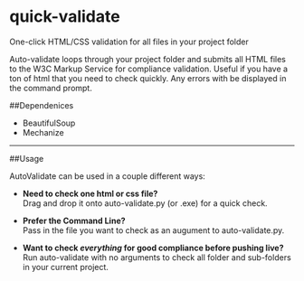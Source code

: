 quick-validate
=============

One-click HTML/CSS validation for all files in your project folder

Auto-validate loops through your project folder and submits all HTML files to 
the W3C Markup Service for compliance validation. Useful if you have a ton of 
html that you need to check quickly. Any errors with be displayed in the command 
prompt.


##Dependenices  

* BeautifulSoup 
* Mechanize

------------------------------------------------------  

##Usage

AutoValidate can be used in a couple different ways:

- **Need to check one html or css file?**  
Drag and drop it onto auto-validate.py (or .exe) for a quick check.  

- **Prefer the Command Line?**  
Pass in the file you want to check as an augument to auto-validate.py.  

- **Want to check *everything* for good compliance before pushing live?**  
Run auto-validate with no arguments to check all folder and sub-folders in your current project. 




